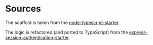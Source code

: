 # Sources

The scaffold is taken from the [node-typescript-starter](https://github.com/FreekMencke/node-typescript-starter).

The logic is refactored (and ported to TypeScript) from the [express-session-authentication-starter](https://github.com/zachgoll/express-session-authentication-starter/tree/final-all-in-one).
